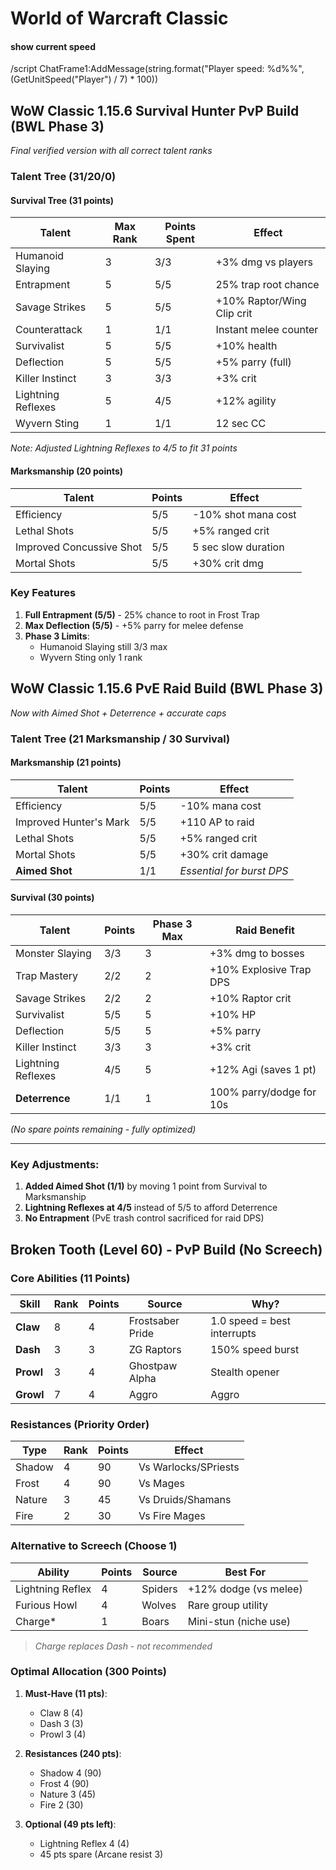 # World of Warcraft Classic

#### show current speed
/script ChatFrame1:AddMessage(string.format("Player speed: %d%%", (GetUnitSpeed("Player") / 7) * 100))
## WoW Classic 1.15.6 Survival Hunter PvP Build (BWL Phase 3)
*Final verified version with all correct talent ranks*

### Talent Tree (31/20/0)

#### Survival Tree (31 points)
| Talent            | Max Rank | Points Spent | Effect                     |
|--------------------|----------|--------------|----------------------------|
| Humanoid Slaying   | 3        | 3/3          | +3% dmg vs players         |
| Entrapment         | 5        | 5/5          | 25% trap root chance       |
| Savage Strikes     | 5        | 5/5          | +10% Raptor/Wing Clip crit |
| Counterattack      | 1        | 1/1          | Instant melee counter      |
| Survivalist        | 5        | 5/5          | +10% health                |
| Deflection         | 5        | 5/5          | +5% parry (full)           |
| Killer Instinct    | 3        | 3/3          | +3% crit                   |
| Lightning Reflexes | 5        | 4/5          | +12% agility               |
| Wyvern Sting       | 1        | 1/1          | 12 sec CC                  |

*Note: Adjusted Lightning Reflexes to 4/5 to fit 31 points*

#### Marksmanship (20 points)
| Talent                    | Points | Effect                     |
|---------------------------|--------|----------------------------|
| Efficiency                | 5/5    | -10% shot mana cost        |
| Lethal Shots              | 5/5    | +5% ranged crit            |
| Improved Concussive Shot  | 5/5    | 5 sec slow duration        |
| Mortal Shots              | 5/5    | +30% crit dmg              |

### Key Features
1. **Full Entrapment (5/5)** - 25% chance to root in Frost Trap
2. **Max Deflection (5/5)** - +5% parry for melee defense
3. **Phase 3 Limits**:
   - Humanoid Slaying still 3/3 max
   - Wyvern Sting only 1 rank

## WoW Classic 1.15.6 PvE Raid Build (BWL Phase 3)
*Now with Aimed Shot + Deterrence + accurate caps*

### Talent Tree (21 Marksmanship / 30 Survival)

#### Marksmanship (21 points)
| Talent               | Points | Effect                      |
|----------------------|--------|-----------------------------|
| Efficiency           | 5/5    | -10% mana cost              |
| Improved Hunter's Mark | 5/5  | +110 AP to raid             |
| Lethal Shots         | 5/5    | +5% ranged crit             |
| Mortal Shots         | 5/5    | +30% crit damage            |
| **Aimed Shot**       | 1/1    | *Essential for burst DPS*    |

#### Survival (30 points)
| Talent            | Points | Phase 3 Max | Raid Benefit               |
|-------------------|--------|-------------|----------------------------|
| Monster Slaying   | 3/3    | 3           | +3% dmg to bosses          |
| Trap Mastery      | 2/2    | 2           | +10% Explosive Trap DPS    |
| Savage Strikes    | 2/2    | 2           | +10% Raptor crit           |
| Survivalist       | 5/5    | 5           | +10% HP                    |
| Deflection        | 5/5    | 5           | +5% parry                  |
| Killer Instinct   | 3/3    | 3           | +3% crit                   |
| Lightning Reflexes| 4/5    | 5           | +12% Agi (saves 1 pt)      |
| **Deterrence**    | 1/1    | 1           | 100% parry/dodge for 10s   |

*(No spare points remaining - fully optimized)*

---

### Key Adjustments:
1. **Added Aimed Shot (1/1)** by moving 1 point from Survival to Marksmanship
2. **Lightning Reflexes at 4/5** instead of 5/5 to afford Deterrence
3. **No Entrapment** (PvE trash control sacrificed for raid DPS)

## Broken Tooth (Level 60) - PvP Build (No Screech)

### **Core Abilities (11 Points)**
| Skill       | Rank | Points | Source                  | Why?                     |
|-------------|------|--------|-------------------------|--------------------------|
| **Claw**    | 8    | 4      | Frostsaber Pride        | 1.0 speed = best interrupts |
| **Dash**    | 3    | 3      | ZG Raptors              | 150% speed burst         |
| **Prowl**   | 3    | 4      | Ghostpaw Alpha          | Stealth opener           |
| **Growl**   | 7    | 4      | Aggro                   | Aggro           |


### **Resistances (Priority Order)**
| Type      | Rank | Points | Effect                   |
|-----------|------|--------|--------------------------|
| Shadow    | 4    | 90     | Vs Warlocks/SPriests     |
| Frost     | 4    | 90     | Vs Mages                 |
| Nature    | 3    | 45     | Vs Druids/Shamans        |
| Fire      | 2    | 30     | Vs Fire Mages            |

### **Alternative to Screech (Choose 1)**
| Ability          | Points | Source               | Best For               |
|------------------|--------|----------------------|------------------------|
| Lightning Reflex | 4      | Spiders              | +12% dodge (vs melee)  |
| Furious Howl     | 4      | Wolves               | Rare group utility    |
| Charge*          | 1      | Boars                | Mini-stun (niche use) |

> *Charge replaces Dash - not recommended*

### **Optimal Allocation (300 Points)**
1. **Must-Have (11 pts)**:
   - Claw 8 (4)
   - Dash 3 (3)
   - Prowl 3 (4)

2. **Resistances (240 pts)**:
   - Shadow 4 (90)
   - Frost 4 (90)
   - Nature 3 (45)
   - Fire 2 (30)

3. **Optional (49 pts left)**:
   - Lightning Reflex 4 (4)
   - 45 pts spare (Arcane resist 3)

